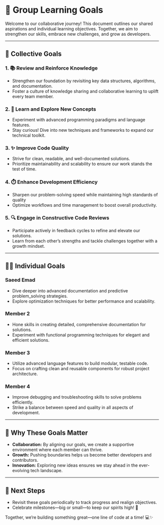 # 🚀 Group Learning Goals  

Welcome to our collaborative journey! This document outlines our shared aspirations
 and individual learning objectives. Together, we aim to strengthen our skills,
  embrace new challenges, and grow as developers.  

---

## 🎯 **Collective Goals**  

### 1. **📚 Review and Reinforce Knowledge**  

- Strengthen our foundation by revisiting key data structures, algorithms, and
  documentation.  
- Foster a culture of knowledge sharing and collaborative learning to uplift
  every team member.  

### 2. **🧠 Learn and Explore New Concepts**  

- Experiment with advanced programming paradigms and language features.  
- Stay curious! Dive into new techniques and frameworks to expand our technical
   toolkit.  

### 3. **✨ Improve Code Quality**  

- Strive for clean, readable, and well-documented solutions.  
- Prioritize maintainability and scalability to ensure our work stands
  the test of time.  

### 4. **⏱️ Enhance Development Efficiency**  

- Sharpen our problem-solving speed while maintaining high standards of quality
- Optimize workflows and time management to boost overall productivity.  

### 5. **🔍 Engage in Constructive Code Reviews**  

- Participate actively in feedback cycles to refine and elevate our solutions.  
- Learn from each other’s strengths and tackle challenges together with a growth
 mindset.  

---

## 🧑‍💻 **Individual Goals**  

### **Saeed Emad**  

- Dive deeper into advanced documentation and predictive problem_solving
strategies.  
- Explore optimization techniques for better performance and scalability.  

### **Member 2**  

- Hone skills in creating detailed, comprehensive documentation for solutions.  
- Experiment with functional programming techniques for elegant and efficient
 solutions.  

### **Member 3**  

- Utilize advanced language features to build modular, testable code.  
- Focus on crafting clean and reusable components for robust project
 architecture.  

### **Member 4**  

- Improve debugging and troubleshooting skills to solve problems efficiently.  
- Strike a balance between speed and quality in all aspects of development.  

---

## 🌟 Why These Goals Matter  

- **Collaboration:** By aligning our goals, we create a supportive environment
 where each member can thrive.  
- **Growth:** Pushing boundaries helps us become better developers
 and contributors.  
- **Innovation:** Exploring new ideas ensures we stay ahead in the ever-evolving
 tech landscape.  

---

## 🚩 **Next Steps**  

- Revisit these goals periodically to track progress and realign objectives.  
- Celebrate milestones—big or small—to keep our spirits high! 🎉  

Together, we’re building something great—one line of code at a time! 💻✨  
